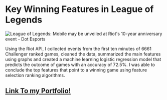 # Key Winning Features in League of Legends

![League of Legends: Mobile may be unveiled at Riot&#39;s 10-year anniversary  event - Dot Esports](https://cdn1.dotesports.com/wp-content/uploads/2019/09/12195522/league-of-legends.jpg)

Using the Riot API, I collected events from the first ten minutes of 6661 Challenger ranked games, cleaned the data, summarized the main features using graphs and created a machine learning logistic regression model that predicts the outcome of games with an accuracy of 72.5%. I was able to conclude the top features that point to a winning game using feature selection ranking algorithms.

## [Link To my Portfolio!](https://wasinhongmanee.github.io/Portfolio/) 

